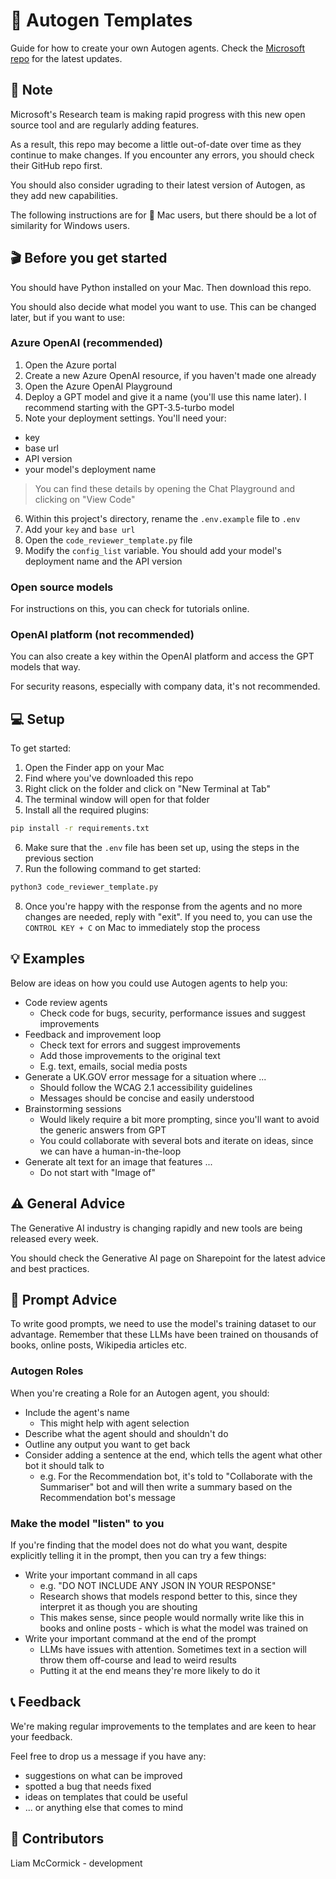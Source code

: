 # 🔮 Autogen Templates
Guide for how to create your own Autogen agents. Check the [Microsoft repo](https://github.com/microsoft/autogen/tree/main) for the latest updates.


## 📝 Note

Microsoft's Research team is making rapid progress with this new open source tool and are regularly adding features.

As a result, this repo may become a little out-of-date over time as they continue to make changes. If you encounter any errors, you should check their GitHub repo first.

You should also consider ugrading to their latest version of Autogen, as they add new capabilities.

The following instructions are for 🍎 Mac users, but there should be a lot of similarity for Windows users.



## 🎬 Before you get started

You should have Python installed on your Mac. Then download this repo.

You should also decide what model you want to use. This can be changed later, but if you want to use:


### Azure OpenAI (recommended)
1. Open the Azure portal
2. Create a new Azure OpenAI resource, if you haven't made one already
3. Open the Azure OpenAI Playground
4. Deploy a GPT model and give it a name (you'll use this name later). I recommend starting with the GPT-3.5-turbo model
5. Note your deployment settings. You'll need your:
- key
- base url 
- API version
- your model's deployment name
> You can find these details by opening the Chat Playground and clicking on "View Code"
6. Within this project's directory, rename the `.env.example` file to `.env`
7. Add your `key` and `base url`
8. Open the `code_reviewer_template.py` file
9. Modify the `config_list` variable. You should add your model's deployment name and the API version


### Open source models
For instructions on this, you can check for tutorials online.


### OpenAI platform (not recommended)

You can also create a key within the OpenAI platform and access the GPT models that way.

For security reasons, especially with company data, it's not recommended.



## 💻 Setup

To get started:
1. Open the Finder app on your Mac
2. Find where you've downloaded this repo
3. Right click on the folder and click on "New Terminal at Tab"
4. The terminal window will open for that folder
5. Install all the required plugins:
```bash
pip install -r requirements.txt
```
6. Make sure that the `.env` file has been set up, using the steps in the previous section
7. Run the following command to get started:
```bash
python3 code_reviewer_template.py
```
8. Once you're happy with the response from the agents and no more changes are needed, reply with "exit". If you need to, you can use the `CONTROL KEY + C` on Mac to immediately stop the process



## 💡 Examples

Below are ideas on how you could use Autogen agents to help you:

- Code review agents
    - Check code for bugs, security, performance issues and suggest improvements
- Feedback and improvement loop
    - Check text for errors and suggest improvements
    - Add those improvements to the original text
    - E.g. text, emails, social media posts
- Generate a UK.GOV error message for a situation where ...
    - Should follow the WCAG 2.1 accessibility guidelines
    - Messages should be concise and easily understood
- Brainstorming sessions
    - Would likely require a bit more prompting, since you'll want to avoid the generic answers from GPT
    - You could collaborate with several bots and iterate on ideas, since we can have a human-in-the-loop
- Generate alt text for an image that features ...
    - Do not start with "Image of"



## ⚠️ General Advice

The Generative AI industry is changing rapidly and new tools are being released every week. 

You should check the Generative AI page on Sharepoint for the latest advice and best practices.



## 💬 Prompt Advice

To write good prompts, we need to use the model's training dataset to our advantage. Remember that these LLMs have been trained on thousands of books, online posts, Wikipedia articles etc.

### Autogen Roles
When you're creating a Role for an Autogen agent, you should:
- Include the agent's name
    - This might help with agent selection
- Describe what the agent should and shouldn't do
- Outline any output you want to get back
- Consider adding a sentence at the end, which tells the agent what other bot it should talk to
    - e.g. For the Recommendation bot, it's told to "Collaborate with the Summariser" bot and will then write a summary based on the Recommendation bot's message

### Make the model "listen" to you

If you're finding that the model does not do what you want, despite explicitly telling it in the prompt, then you can try a few things:
- Write your important command in all caps
    - e.g. "DO NOT INCLUDE ANY JSON IN YOUR RESPONSE"
    - Research shows that models respond better to this, since they interpret it as though you are shouting
    - This makes sense, since people would normally write like this in books and online posts - which is what the model was trained on
- Write your important command at the end of the prompt
    - LLMs have issues with attention. Sometimes text in a section will throw them off-course and lead to weird results
    - Putting it at the end means they're more likely to do it



## 📞 Feedback

We're making regular improvements to the templates and are keen to hear your feedback.

Feel free to drop us a message if you have any:
- suggestions on what can be improved
- spotted a bug that needs fixed
- ideas on templates that could be useful
- ... or anything else that comes to mind



## 🔨 Contributors
Liam McCormick - development